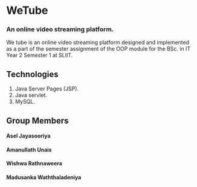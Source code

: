 # WeTube

### An online video streaming platform.

We tube is an online video streaming platform designed and implemented as a part of the semester assignment of the OOP module for the BSc. in IT Year 2 Semester 1 at SLIIT.

## Technologies
1. Java Server Pages (JSP).
2. Java servlet.
3. MySQL.

## Group Members
#### Asel Jayasooriya
#### Amanullath Unais
#### Wishwa Rathnaweera
#### Madusanka Waththaladeniya
